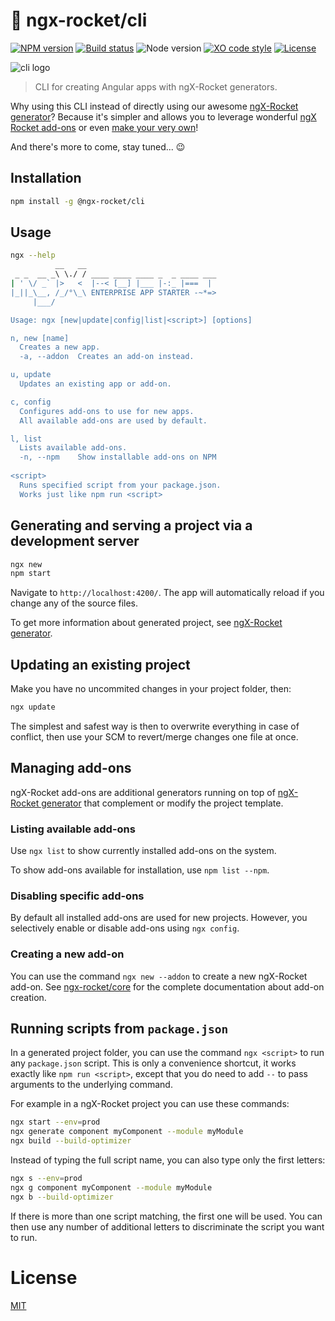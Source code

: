 # :rocket: ngx-rocket/cli

[![NPM version](https://img.shields.io/npm/v/@ngx-rocket/cli.svg)](https://www.npmjs.com/package/@ngx-rocket/cli)
[![Build status](https://img.shields.io/travis/ngx-rocket/cli/master.svg)](https://travis-ci.org/ngx-rocket/cli)
![Node version](https://img.shields.io/badge/node-%3E%3D6.0.0-brightgreen.svg)
[![XO code style](https://img.shields.io/badge/code_style-XO-5ed9c7.svg)](https://github.com/sindresorhus/xo)
[![License](https://img.shields.io/badge/license-MIT-blue.svg)](LICENSE)

![cli logo](https://user-images.githubusercontent.com/593151/31329388-2f1dc5c8-acda-11e7-9f37-e5b8cc17353c.png)

> CLI for creating Angular apps with ngX-Rocket generators.

Why using this CLI instead of directly using our awesome
[ngX-Rocket generator](https://github.com/ngx-rocket/generator-ngx-rocket)?
Because it's simpler and allows you to leverage wonderful
[ngX Rocket add-ons](https://www.npmjs.com/search?q=ngx-rocket-addon) or even
[make your very own](https://github.com/ngx-rocket/generator-ngx-rocket-addon)!

And there's more to come, stay tuned... :wink:

## Installation

```sh
npm install -g @ngx-rocket/cli
```

## Usage

```sh
ngx --help
          __   __
 _ _  __ _\ \./ / ____ ____ ____ _  _ ____ ___
| ' \/ _` |>   <  |--< [__] |___ |-:_ |===  |
|_||_\__, /_/°\_\ ENTERPRISE APP STARTER -~*=>
     |___/

Usage: ngx [new|update|config|list|<script>] [options]

n, new [name]
  Creates a new app.
  -a, --addon  Creates an add-on instead.

u, update
  Updates an existing app or add-on.

c, config
  Configures add-ons to use for new apps.
  All available add-ons are used by default.

l, list
  Lists available add-ons.
  -n, --npm    Show installable add-ons on NPM
  
<script>
  Runs specified script from your package.json.
  Works just like npm run <script>
```

## Generating and serving a project via a development server

```sh
ngx new
npm start
```

Navigate to `http://localhost:4200/`.
The app will automatically reload if you change any of the source files.

To get more information about generated project, see
[ngX-Rocket generator](https://github.com/ngx-rocket/generator-ngx-rocket).

## Updating an existing project

Make you have no uncommited changes in your project folder, then:
```sh
ngx update
```

The simplest and safest way is then to overwrite everything in case of conflict, then use your SCM to revert/merge
changes one file at once.

## Managing add-ons

ngX-Rocket add-ons are additional generators running on top of
[ngX-Rocket generator](https://github.com/ngx-rocket/generator-ngx-rocket) that complement or modify the project
template.

### Listing available add-ons

Use `ngx list` to show currently installed add-ons on the system.

To show add-ons available for installation, use `npm list --npm`.

### Disabling specific add-ons

By default all installed add-ons are used for new projects.
However, you selectively enable or disable add-ons using `ngx config`.

### Creating a new add-on

You can use the command `ngx new --addon` to create a new ngX-Rocket add-on.
See [ngx-rocket/core](https://github.com/ngx-rocket/core) for the complete documentation about add-on creation.

## Running scripts from `package.json`

In a generated project folder, you can use the command `ngx <script>` to run any `package.json` script.
This is only a convenience shortcut, it works exactly like `npm run <script>`, except that you do need to add `--` to
pass arguments to the underlying command.

For example in a ngX-Rocket project you can use these commands:
```sh
ngx start --env=prod
ngx generate component myComponent --module myModule
ngx build --build-optimizer
```

Instead of typing the full script name, you can also type only the first letters:
```sh
ngx s --env=prod
ngx g component myComponent --module myModule
ngx b --build-optimizer
```

If there is more than one script matching, the first one will be used.
You can then use any number of additional letters to discriminate the script you want to run.

# License

[MIT](LICENSE)
